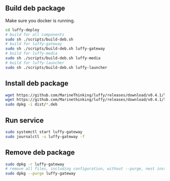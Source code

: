 ## Build deb package

Make sure you docker is running.

```bash
cd luffy-deploy
# build for all components
sudo sh ./scripts/build-deb.sh 
# build for luffy-gateway
sudo sh ./scripts/build-deb.sh luffy-gateway
# build for luffy-media
sudo sh ./scripts/build-deb.sh luffy-media
# build for luffy-launcher
sudo sh ./scripts/build-deb.sh luffy-launcher
```

## Install deb package

```bash
wget https://github.com/MarineThinking/luffy/releases/download/v0.4.1/luffy-gateway_0.4.1-1_amd64.deb
wget https://github.com/Marinethinking/luffy/releases/download/v0.4.1/luffy-launcher_0.4.1-1_arm64.deb
sudo dpkg -i dist/*.deb
```

## Run service

```bash
sudo systemctl start luffy-gateway
sudo journalctl -u luffy-gateway -f
```


## Remove deb package

```bash
sudo dpkg -r luffy-gateway
# remove all files, including configuration, without --purge, nest installation will not copy configuration
sudo dpkg --purge luffy-gateway 
```
